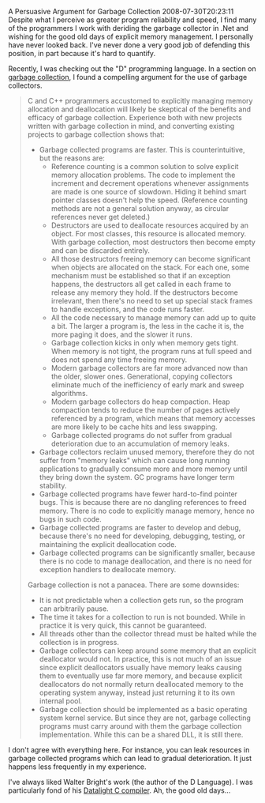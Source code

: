 A Persuasive Argument for Garbage Collection
2008-07-30T20:23:11
Despite what I perceive as greater program reliability and speed, I find many of the programmers I work with deriding the garbage collector in .Net and wishing for the good old days of explicit memory management. I personally have never looked back. I've never done a very good job of defending this position, in part because it's hard to quantify.

Recently, I was checking out the "D" programming language. In a section on [garbage collection](http://www.digitalmars.com/d/2.0/garbage.html), I found a compelling argument for the use of garbage collectors.

> C and C++ programmers accustomed to explicitly managing memory allocation and deallocation will likely be skeptical of the benefits and efficacy of garbage collection. Experience both with new projects written with garbage collection in mind, and converting existing projects to garbage collection shows that: 
> 
>   * Garbage collected programs are faster. This is counterintuitive, but the reasons are: 
>     * Reference counting is a common solution to solve explicit memory allocation problems. The code to implement the increment and decrement operations whenever assignments are made is one source of slowdown. Hiding it behind smart pointer classes doesn't help the speed. (Reference counting methods are not a general solution anyway, as circular references never get deleted.) 
>     * Destructors are used to deallocate resources acquired by an object. For most classes, this resource is allocated memory. With garbage collection, most destructors then become empty and can be discarded entirely. 
>     * All those destructors freeing memory can become significant when objects are allocated on the stack. For each one, some mechanism must be established so that if an exception happens, the destructors all get called in each frame to release any memory they hold. If the destructors become irrelevant, then there's no need to set up special stack frames to handle exceptions, and the code runs faster. 
>     * All the code necessary to manage memory can add up to quite a bit. The larger a program is, the less in the cache it is, the more paging it does, and the slower it runs. 
>     * Garbage collection kicks in only when memory gets tight. When memory is not tight, the program runs at full speed and does not spend any time freeing memory. 
>     * Modern garbage collectors are far more advanced now than the older, slower ones. Generational, copying collectors eliminate much of the inefficiency of early mark and sweep algorithms. 
>     * Modern garbage collectors do heap compaction. Heap compaction tends to reduce the number of pages actively referenced by a program, which means that memory accesses are more likely to be cache hits and less swapping. 
>     * Garbage collected programs do not suffer from gradual deterioration due to an accumulation of memory leaks. 
>   * Garbage collectors reclaim unused memory, therefore they do not suffer from "memory leaks" which can cause long running applications to gradually consume more and more memory until they bring down the system. GC programs have longer term stability. 
>   * Garbage collected programs have fewer hard-to-find pointer bugs. This is because there are no dangling references to freed memory. There is no code to explicitly manage memory, hence no bugs in such code. 
>   * Garbage collected programs are faster to develop and debug, because there's no need for developing, debugging, testing, or maintaining the explicit deallocation code. 
>   * Garbage collected programs can be significantly smaller, because there is no code to manage deallocation, and there is no need for exception handlers to deallocate memory. 
> 
> Garbage collection is not a panacea. There are some downsides: 
> 
>   * It is not predictable when a collection gets run, so the program can arbitrarily pause. 
>   * The time it takes for a collection to run is not bounded. While in practice it is very quick, this cannot be guaranteed. 
>   * All threads other than the collector thread must be halted while the collection is in progress. 
>   * Garbage collectors can keep around some memory that an explicit deallocator would not. In practice, this is not much of an issue since explicit deallocators usually have memory leaks causing them to eventually use far more memory, and because explicit deallocators do not normally return deallocated memory to the operating system anyway, instead just returning it to its own internal pool. 
>   * Garbage collection should be implemented as a basic operating system kernel service. But since they are not, garbage collecting programs must carry around with them the garbage collection implementation. While this can be a shared DLL, it is still there. 

I don't agree with everything here. For instance, you can leak resources in garbage collected programs which can lead to gradual deterioration. It just happens less frequently in my experience.

I've always liked Walter Bright's work (the author of the D Language). I was particularly fond of his [Datalight C compiler](http://www.itee.uq.edu.au/~csmweb/decompilation/hist-c-pc.html). Ah, the good old days...
